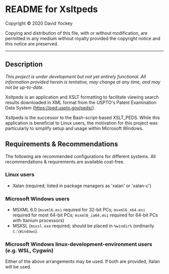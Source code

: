 # README for Xsltpeds

  Copyright © 2020 David Yockey
  
  Copying and distribution of this file, with or without modification,
  are permitted in any medium without royalty provided the copyright
  notice and this notice are preserved.
  
---

## Description

   _This project is under development but not yet entirely functional.
   All information provided herein is tentative, may change at any time,
   and may not be up-to-date._

   Xsltpeds is an application and XSLT formatting to facilitate viewing
   search results downloaded in XML format from the USPTO's Patent
   Examination Data System (https://ped.uspto.gov/peds/).
   
   Xsltpeds is the successor to the Bash-script-based XSLT_PEDS. While
   this application is beneficial to Linux users, the motivation for
   this project was particularly to simplify setup and usage within
   Microsoft Windows.
   
## Requirements & Recommendations

  The following are recommended configurations for different systems.
  All recommendations & requirements are available cost-free.
  
### Linux users
  - Xalan (required; listed in package managers as 'xalan' or 'xalan-c')
  
### Microsoft Windows users
  - MSXML 6.0 (`msxml6.msi` required for 32-bit PCs; `msxml6_x64.msi` required for most 64-bit PCs; `msxml6_ia64.msi` required for 64-bit PCs with Itanium processors)
  - MSXSL (`msxsl.exe` required; should be placed in `%windir%` (ordinarily `C:\Windows`).
  
### Microsoft Windows linux-development-environment users (e.g. WSL, Cygwin)
  Either of the above arrangements may be used. If both are provided, Xalan
  will be used.